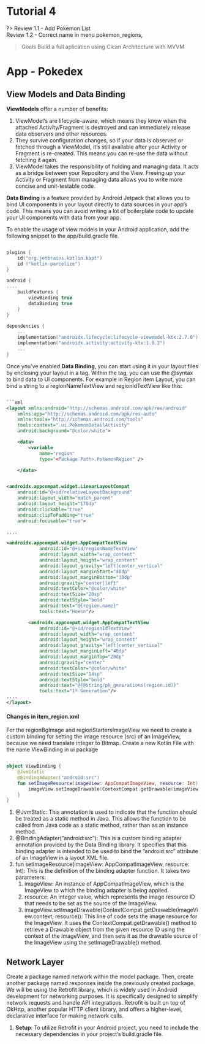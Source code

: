 # Tutorial 4

?> Review 1.1 - Add Pokemon List <br>
Review 1.2 - Correct name in menu pokemon_regions, 


> Goals
> Build a full aplication using Clean Architecture with MVVM

# App - Pokedex

## View Models and Data Binding 

**ViewModels** offer a number of benefits:

1. ViewModel‘s are lifecycle-aware, which means they know when the attached Activity/Fragment is destroyed and can immediately release data observers and other
resources.
2. They survive configuration changes, so if your data is observed or fetched through
a ViewModel, it’s still available after your Activity or Fragment is re-created. This
means you can re-use the data without fetching it again.
3. ViewModel takes the responsibility of holding and managing data. It acts as a bridge
between your Repository and the View. Freeing up your Activity or Fragment from
managing data allows you to write more concise and unit-testable code.

**Data Binding** is a feature provided by Android Jetpack that allows you to bind UI components in your layout directly to data sources in your app’s code. This means you can avoid writing a lot of boilerplate code to update your UI components with data from your app.

To enable the usage of view models in your Android application, add the following
snippet to the app/build.gradle file.

```kt

plugins {
    id("org.jetbrains.kotlin.kapt")
    id ("kotlin-parcelize")
}

android {
....
    buildFeatures {
        viewBinding true
        dataBinding true
    }
}

dependencies {
    ...
    implementation("androidx.lifecycle:lifecycle-viewmodel-ktx:2.7.0")
    implementation("androidx.activity:activity-ktx:1.8.2")
    ...
}

```

Once you’ve enabled **Data Binding**, you can start using it in your layout files by
enclosing your layout in a <layout> tag. Within the <layout> tag, you can use the @syntax
to bind data to UI components. For example in Region item Layout, you can bind a
string to a regionNameTextView and regionIdTextView like this:

```xml 

```xml
<layout xmlns:android="http://schemas.android.com/apk/res/android"
    xmlns:app="http://schemas.android.com/apk/res-auto"
    xmlns:tools="http://schemas.android.com/tools"
    tools:context=".ui.PokemonDetailActivity"
    android:background="@color/white">

    <data>
        <variable
            name="region"
            type="<Package Path>.PokemonRegion" />

    </data>


<androidx.appcompat.widget.LinearLayoutCompat
    android:id="@+id/relativeLayoutBackground"
    android:layout_width="match_parent"
    android:layout_height="170dp"
    android:clickable="true"
    android:clipToPadding="true"
    android:focusable="true">

....

<androidx.appcompat.widget.AppCompatTextView
            android:id="@+id/regionNameTextView"
            android:layout_width="wrap_content"
            android:layout_height="wrap_content"
            android:layout_gravity="left|center_vertical"
            android:layout_marginStart="40dp"
            android:layout_marginBottom="10dp"
            android:gravity="center|left"
            android:textColor="@color/white"
            android:textSize="20sp"
            android:textStyle="bold"
            android:text="@{region.name}"
            tools:text="Hoenn"/>

        <androidx.appcompat.widget.AppCompatTextView
            android:id="@+id/regionIdTextView"
            android:layout_width="wrap_content"
            android:layout_height="wrap_content"
            android:layout_gravity="left|center_vertical"
            android:layout_marginLeft="40dp"
            android:layout_marginTop="20dp"
            android:gravity="center"
            android:textColor="@color/white"
            android:textSize="14sp"
            android:textStyle="bold"
            android:text="@{@string/pk_generations(region.id)}"
            tools:text="1º Generation"/>
....
</layout>

```

#### Changes in item_region.xml

For the regionBgImage and regionStartersImageView we need to create a custom binding for setting the image resource (src) of an ImageView, because we need translate integer to Bitmap. Create a new Kotlin File with the name ViewBinding in ui package

```kotlin

object ViewBinding {
    @JvmStatic
    @BindingAdapter("android:src")
    fun setImageResource(imageView: AppCompatImageView, resource: Int) {
        imageView.setImageDrawable(ContextCompat.getDrawable(imageView.context,resource))
    }
}

```

1. @JvmStatic: This annotation is used to indicate that the function should be treated
as a static method in Java. This allows the function to be called from Java code as
a static method, rather than as an instance method.
2. @BindingAdapter(”android:src”): This is a custom binding adapter annotation
provided by the Data Binding library. It specifies that this binding adapter is
intended to be used to bind the ”android:src” attribute of an ImageView in a layout
XML file.
3. fun setImageResource(imageView: AppCompatImageView, resource: Int): This is
the definition of the binding adapter function. It takes two parameters:
   1.  imageView: An instance of AppCompatImageView, which is the ImageView
to which the binding adapter is being applied.
   2.  resource: An integer value, which represents the image resource ID that needs
to be set as the source of the ImageView.
   3. imageView.setImageDrawable(ContextCompat.getDrawable(imageView.context, resource)): This line of code sets the image resource for the ImageView. It uses the
ContextCompat.getDrawable() method to retrieve a Drawable object from the given
resource ID using the context of the ImageView, and then sets it as the drawable
source of the ImageView using the setImageDrawable() method.



## Network Layer

Create a package named network within the model package. Then, create another package
named responses inside the previously created package.
We will be using the Retrofit library, which is widely used in Android development for
networking purposes. It is specifically designed to simplify network requests and handle
API integrations. Retrofit is built on top of OkHttp, another popular HTTP client library,
and offers a higher-level, declarative interface for making network calls.

1. **Setup**: To utilize Retrofit in your Android project, you need to include the necessary
dependencies in your project’s build.gradle file.